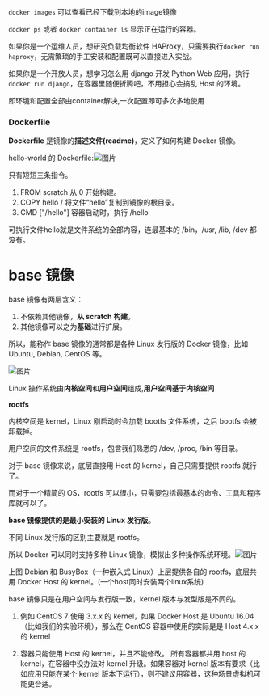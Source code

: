 `docker images` 可以查看已经下载到本地的image镜像

`docker ps` 或者 `docker container ls` 显示正在运行的容器。

如果你是一个运维人员，想研究负载均衡软件 HAProxy，只需要执行`docker run haproxy`，无需繁琐的手工安装和配置既可以直接进入实战。

如果你是一个开放人员，想学习怎么用 django 开发 Python Web 应用，执行 `docker run django`，在容器里随便折腾吧，不用担心会搞乱 Host 的环境。

即环境和配置全部由container解决,一次配置即可多次多地使用



### Dockerfile

**Dockerfile** 是镜像的**描述文件(readme)**，定义了如何构建 Docker 镜像。

hello-world 的 Dockerfile:![图片](http://mmbiz.qpic.cn/mmbiz_png/Hia4HVYXRicqFSIBib6RbMHHFjGNfMy30LWBibZSNKzJtasySoVIAzzDbFHicWFicqGyicZOlR0wiaHl7GicKufCCfAWM5w/640?wx_fmt=png&wxfrom=5&wx_lazy=1&wx_co=1)

只有短短三条指令。

1. FROM scratch
   从 0 开始构建。
2. COPY hello /
   将文件“hello”复制到镜像的根目录。
3. CMD ["/hello"]
   容器启动时，执行 /hello

可执行文件hello就是文件系统的全部内容，连最基本的 /bin，/usr, /lib, /dev 都没有。

# base 镜像

base 镜像有两层含义：

1. 不依赖其他镜像，**从 scratch 构建**。
2. 其他镜像可以之为**基础**进行扩展。

所以，能称作 base 镜像的通常都是各种 Linux 发行版的 Docker 镜像，比如 Ubuntu, Debian, CentOS 等。

![图片](http://mmbiz.qpic.cn/mmbiz_png/Hia4HVYXRicqHgLTBaYYiaZT02d8FqmkE11j5wPPEk028ere1yavXzrr1l8eXqHEn98vclEIzHGU5W1rWhIFIoNSA/640?wx_fmt=png&wxfrom=5&wx_lazy=1&wx_co=1)

Linux 操作系统由**内核空间**和**用户空间**组成,**用户空间基于内核空间**

**rootfs**

内核空间是 kernel，Linux 刚启动时会加载 bootfs 文件系统，之后 bootfs 会被卸载掉。

用户空间的文件系统是 rootfs，包含我们熟悉的 /dev, /proc, /bin 等目录。

对于 base 镜像来说，底层直接用 Host 的 kernel，自己只需要提供 rootfs 就行了。

而对于一个精简的 OS，rootfs 可以很小，只需要包括最基本的命令、工具和程序库就可以了。

**base 镜像提供的是最小安装的 Linux 发行版**。

不同 Linux 发行版的区别主要就是 rootfs。

所以 Docker 可以同时支持多种 Linux 镜像，模拟出多种操作系统环境。![图片](http://mmbiz.qpic.cn/mmbiz_png/Hia4HVYXRicqHgLTBaYYiaZT02d8FqmkE11VmKI6eD1LyFrfejFpBwCYDdmREGJdPvNRLKFAB6mWxffrYANm1NL0Q/640?wx_fmt=png&wxfrom=5&wx_lazy=1&wx_co=1)

上图 Debian 和 BusyBox（一种嵌入式 Linux）上层提供各自的 rootfs，底层共用 Docker Host 的 kernel。(一个host同时安装两个linux系统)



base 镜像只是在用户空间与发行版一致，kernel 版本与发型版是不同的。

1. 例如 CentOS 7 使用 3.x.x 的 kernel，如果 Docker Host 是 Ubuntu 16.04（比如我们的实验环境），那么在 CentOS 容器中使用的实际是是 Host 4.x.x 的 kernel

2. 容器只能使用 Host 的 kernel，并且不能修改。
   所有容器都共用 host 的 kernel，在容器中没办法对 kernel 升级。如果容器对 kernel 版本有要求（比如应用只能在某个 kernel 版本下运行），则不建议用容器，这种场景虚拟机可能更合适。